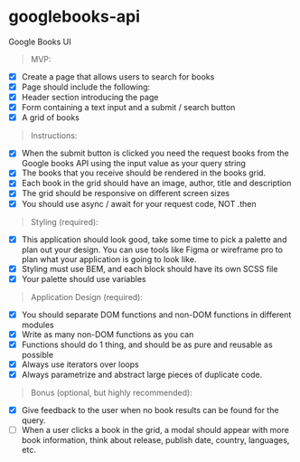 # googlebooks-api

Google Books UI
> MVP:
- [x] Create a page that allows users to search for books
- [x] Page should include the following:
- [x] Header section introducing the page
- [x] Form containing a text input and a submit / search button
- [x] A grid of books

> Instructions:
- [x] When the submit button is clicked you need the request books from the Google books API using the input value as your query string
- [x] The books that you receive should be rendered in the books grid.
- [x] Each book in the grid should have an image, author, title and description
- [x] The grid should be responsive on different screen sizes
- [x] You should use async / await for your request code, NOT .then

> Styling (required):
- [x] This application should look good, take some time to pick a palette and plan out your design. You can use tools like Figma or wireframe pro to plan what your application is going to look like.
- [x] Styling must use BEM, and each block should have its own SCSS file
- [x] Your palette should use variables

> Application Design (required):
- [x] You should separate DOM functions and non-DOM functions in different modules
- [x] Write as many non-DOM functions as you can
- [x] Functions should do 1 thing, and should be as pure and reusable as possible
- [x] Always use iterators over loops
- [x] Always parametrize and abstract large pieces of duplicate code.

> Bonus (optional, but highly recommended):
- [x] Give feedback to the user when no book results can be found for the query.
- [ ] When a user clicks a book in the grid, a modal should appear with more book information, think about release, publish date, country, languages, etc.
